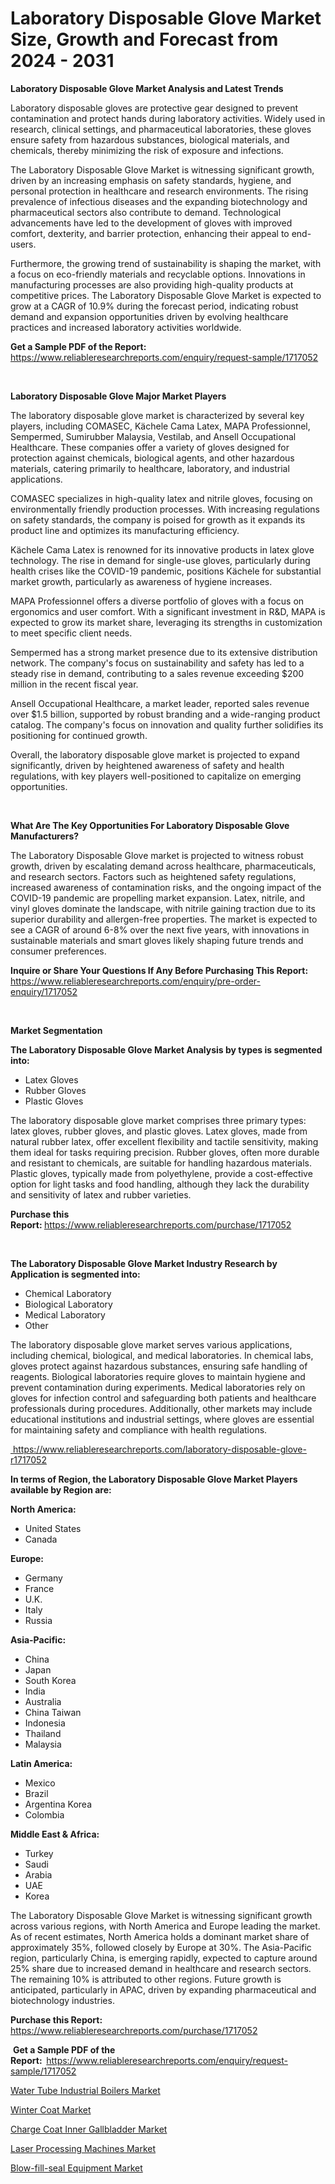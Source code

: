 <p><h1>Laboratory Disposable Glove Market Size, Growth and Forecast from 2024 - 2031</h1></p><p><strong>Laboratory Disposable Glove Market Analysis and Latest Trends</strong></p>
<p><p>Laboratory disposable gloves are protective gear designed to prevent contamination and protect hands during laboratory activities. Widely used in research, clinical settings, and pharmaceutical laboratories, these gloves ensure safety from hazardous substances, biological materials, and chemicals, thereby minimizing the risk of exposure and infections.</p><p>The Laboratory Disposable Glove Market is witnessing significant growth, driven by an increasing emphasis on safety standards, hygiene, and personal protection in healthcare and research environments. The rising prevalence of infectious diseases and the expanding biotechnology and pharmaceutical sectors also contribute to demand. Technological advancements have led to the development of gloves with improved comfort, dexterity, and barrier protection, enhancing their appeal to end-users.</p><p>Furthermore, the growing trend of sustainability is shaping the market, with a focus on eco-friendly materials and recyclable options. Innovations in manufacturing processes are also providing high-quality products at competitive prices. The Laboratory Disposable Glove Market is expected to grow at a CAGR of 10.9% during the forecast period, indicating robust demand and expansion opportunities driven by evolving healthcare practices and increased laboratory activities worldwide.</p></p>
<p><strong>Get a Sample PDF of the Report:&nbsp;</strong> <a href="https://www.reliableresearchreports.com/enquiry/request-sample/1717052?utm_campaign=120&utm_medium=2&utm_source=Github&utm_content=ia&utm_term=13102024&utm_id=laboratory-disposable-glove">https://www.reliableresearchreports.com/enquiry/request-sample/1717052</a></p>
<p>&nbsp;</p>
<p><strong>Laboratory Disposable Glove Major Market Players</strong></p>
<p><p>The laboratory disposable glove market is characterized by several key players, including COMASEC, Kächele Cama Latex, MAPA Professionnel, Sempermed, Sumirubber Malaysia, Vestilab, and Ansell Occupational Healthcare. These companies offer a variety of gloves designed for protection against chemicals, biological agents, and other hazardous materials, catering primarily to healthcare, laboratory, and industrial applications.</p><p>COMASEC specializes in high-quality latex and nitrile gloves, focusing on environmentally friendly production processes. With increasing regulations on safety standards, the company is poised for growth as it expands its product line and optimizes its manufacturing efficiency.</p><p>Kächele Cama Latex is renowned for its innovative products in latex glove technology. The rise in demand for single-use gloves, particularly during health crises like the COVID-19 pandemic, positions Kächele for substantial market growth, particularly as awareness of hygiene increases.</p><p>MAPA Professionnel offers a diverse portfolio of gloves with a focus on ergonomics and user comfort. With a significant investment in R&D, MAPA is expected to grow its market share, leveraging its strengths in customization to meet specific client needs.</p><p>Sempermed has a strong market presence due to its extensive distribution network. The company's focus on sustainability and safety has led to a steady rise in demand, contributing to a sales revenue exceeding $200 million in the recent fiscal year.</p><p>Ansell Occupational Healthcare, a market leader, reported sales revenue over $1.5 billion, supported by robust branding and a wide-ranging product catalog. The company's focus on innovation and quality further solidifies its positioning for continued growth.</p><p>Overall, the laboratory disposable glove market is projected to expand significantly, driven by heightened awareness of safety and health regulations, with key players well-positioned to capitalize on emerging opportunities.</p></p>
<p>&nbsp;</p>
<p><strong>What Are The Key Opportunities For Laboratory Disposable Glove Manufacturers?</strong></p>
<p><p>The Laboratory Disposable Glove market is projected to witness robust growth, driven by escalating demand across healthcare, pharmaceuticals, and research sectors. Factors such as heightened safety regulations, increased awareness of contamination risks, and the ongoing impact of the COVID-19 pandemic are propelling market expansion. Latex, nitrile, and vinyl gloves dominate the landscape, with nitrile gaining traction due to its superior durability and allergen-free properties. The market is expected to see a CAGR of around 6-8% over the next five years, with innovations in sustainable materials and smart gloves likely shaping future trends and consumer preferences.</p></p>
<p><strong>Inquire or Share Your Questions If Any Before Purchasing This Report:</strong> <a href="https://www.reliableresearchreports.com/enquiry/pre-order-enquiry/1717052?utm_campaign=120&utm_medium=2&utm_source=Github&utm_content=ia&utm_term=13102024&utm_id=laboratory-disposable-glove">https://www.reliableresearchreports.com/enquiry/pre-order-enquiry/1717052</a></p>
<p>&nbsp;</p>
<p><strong>Market Segmentation</strong></p>
<p><strong>The Laboratory Disposable Glove Market Analysis by types is segmented into:</strong></p>
<p><ul><li>Latex Gloves</li><li>Rubber Gloves</li><li>Plastic Gloves</li></ul></p>
<p><p>The laboratory disposable glove market comprises three primary types: latex gloves, rubber gloves, and plastic gloves. Latex gloves, made from natural rubber latex, offer excellent flexibility and tactile sensitivity, making them ideal for tasks requiring precision. Rubber gloves, often more durable and resistant to chemicals, are suitable for handling hazardous materials. Plastic gloves, typically made from polyethylene, provide a cost-effective option for light tasks and food handling, although they lack the durability and sensitivity of latex and rubber varieties.</p></p>
<p><strong>Purchase this Report:&nbsp;</strong><a href="https://www.reliableresearchreports.com/purchase/1717052?utm_campaign=120&utm_medium=2&utm_source=Github&utm_content=ia&utm_term=13102024&utm_id=laboratory-disposable-glove">https://www.reliableresearchreports.com/purchase/1717052</a></p>
<p>&nbsp;</p>
<p><strong>The Laboratory Disposable Glove Market Industry Research by Application is segmented into:</strong></p>
<p><ul><li>Chemical Laboratory</li><li>Biological Laboratory</li><li>Medical Laboratory</li><li>Other</li></ul></p>
<p><p>The laboratory disposable glove market serves various applications, including chemical, biological, and medical laboratories. In chemical labs, gloves protect against hazardous substances, ensuring safe handling of reagents. Biological laboratories require gloves to maintain hygiene and prevent contamination during experiments. Medical laboratories rely on gloves for infection control and safeguarding both patients and healthcare professionals during procedures. Additionally, other markets may include educational institutions and industrial settings, where gloves are essential for maintaining safety and compliance with health regulations.</p></p>
<p><a href="https://www.reliableresearchreports.com/laboratory-disposable-glove-r1717052?utm_campaign=120&utm_medium=2&utm_source=Github&utm_content=ia&utm_term=13102024&utm_id=laboratory-disposable-glove">&nbsp;https://www.reliableresearchreports.com/laboratory-disposable-glove-r1717052</a></p>
<p><strong>In terms of Region, the Laboratory Disposable Glove Market Players available by Region are:</strong></p>
<p>
    <p> <strong> North America: </strong>
        <ul>
            <li>United States</li>
            <li>Canada</li>
        </ul>
        </p> 
    <p> <strong> Europe: </strong>
        <ul>
            <li>Germany</li>
            <li>France</li>
            <li>U.K.</li>
            <li>Italy</li>
            <li>Russia</li>
        </ul>
        </p> 
    <p> <strong> Asia-Pacific: </strong>
        <ul>
            <li>China</li>
            <li>Japan</li>
            <li>South Korea</li>
            <li>India</li>
            <li>Australia</li>
            <li>China Taiwan</li>
            <li>Indonesia</li>
            <li>Thailand</li>
            <li>Malaysia</li>
        </ul>
        </p> 
    <p> <strong> Latin America: </strong>
        <ul>
            <li>Mexico</li>
            <li>Brazil</li>
            <li>Argentina Korea</li>
            <li>Colombia</li>
        </ul>
        </p> 
    <p> <strong> Middle East & Africa: </strong>
        <ul>
            <li>Turkey</li>
            <li>Saudi</li>
            <li>Arabia</li>
            <li>UAE</li>
            <li>Korea</li>
        </ul>
    </p>
    </p>
<p><p>The Laboratory Disposable Glove Market is witnessing significant growth across various regions, with North America and Europe leading the market. As of recent estimates, North America holds a dominant market share of approximately 35%, followed closely by Europe at 30%. The Asia-Pacific region, particularly China, is emerging rapidly, expected to capture around 25% share due to increased demand in healthcare and research sectors. The remaining 10% is attributed to other regions. Future growth is anticipated, particularly in APAC, driven by expanding pharmaceutical and biotechnology industries.</p></p>
<p><strong>Purchase this Report: </strong><a href="https://www.reliableresearchreports.com/purchase/1717052?utm_campaign=120&utm_medium=2&utm_source=Github&utm_content=ia&utm_term=13102024&utm_id=laboratory-disposable-glove">https://www.reliableresearchreports.com/purchase/1717052</a></p>
<p>&nbsp;<strong>Get a Sample PDF of the Report:&nbsp;&nbsp;</strong><a href="https://www.reliableresearchreports.com/enquiry/request-sample/1717052?utm_campaign=120&utm_medium=2&utm_source=Github&utm_content=ia&utm_term=13102024&utm_id=laboratory-disposable-glove">https://www.reliableresearchreports.com/enquiry/request-sample/1717052</a></p>
<p><strong></strong></p>
<p><p><a href="https://www.linkedin.com/pulse/market-forecast-global-water-tube-industrial-boilers-trends-gg3af?utm_campaign=120&utm_medium=2&utm_source=Github&utm_content=ia&utm_term=13102024&utm_id=laboratory-disposable-glove">Water Tube Industrial Boilers Market</a></p><p><a href="https://github.com/DianaWilson796/Market-Research-Report-List-1/blob/main/winter-coat-market.md?utm_campaign=120&utm_medium=2&utm_source=Github&utm_content=ia&utm_term=13102024&utm_id=laboratory-disposable-glove">Winter Coat Market</a></p><p><a href="https://github.com/LacThu1/Market-Research-Report-List-1/blob/main/charge-coat-inner-gallbladder-market.md?utm_campaign=120&utm_medium=2&utm_source=Github&utm_content=ia&utm_term=13102024&utm_id=laboratory-disposable-glove">Charge Coat Inner Gallbladder Market</a></p><p><a href="https://issuu.com/reportprime-2/docs/laser-processing-machines-market-si_a27def5388bb88?utm_campaign=120&utm_medium=2&utm_source=Github&utm_content=ia&utm_term=13102024&utm_id=laboratory-disposable-glove">Laser Processing Machines Market</a></p><p><a href="https://www.linkedin.com/pulse/driving-forces-global-blow-fill-seal-equipment-market-trends-ls1ae?utm_campaign=120&utm_medium=2&utm_source=Github&utm_content=ia&utm_term=13102024&utm_id=laboratory-disposable-glove">Blow-fill-seal Equipment Market</a></p></p>